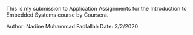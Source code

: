 This is my submission to Application Assignments for the Introduction to Embedded Systems course by Coursera.

Author: Nadine Muhammad Fadlallah
Date: 3/2/2020
